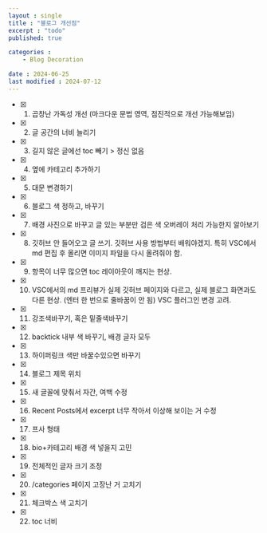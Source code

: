 ```yaml
---
layout : single
title : "블로그 개선점"
excerpt : "todo"
published: true

categories : 
    - Blog Decoration

date : 2024-06-25
last modified : 2024-07-12
---
```


- [x] 1. 곱창난 가독성 개선 (마크다운 문법 영역, 점진적으로 개선 가능해보임)
- [x] 2. 글 공간의 너비 늘리기
- [x] 3. 길지 않은 글에선 toc 빼기 > 정신 없음
- [x] 4. 옆에 카테고리 추가하기
- [x] 5. 대문 변경하기
- [x] 6. 블로그 색 정하고, 바꾸기
- [x] 7. 배경 사진으로 바꾸고 글 있는 부분만 검은 색 오버레이 처리 가능한지 알아보기
- [x] 8. 깃허브 안 들어오고 글 쓰기. 깃허브 사용 방법부터 배워야겠지. 특히 VSC에서 md 편집 후 올리면 이미지 파일을 다시 올려줘야 함.
- [x] 9. 항목이 너무 많으면 toc 레이아웃이 깨지는 현상.
- [x] 10. VSC에서의 md 프리뷰가 실제 깃허브 페이지와 다르고, 실제 블로그 화면과도 다른 현상. (엔터 한 번으로 줄바꿈이 안 됨) VSC 플러그인 변경 고려.
- [x] 11. 강조색바꾸기, 혹은 밑줄색바꾸기
- [x] 12.  backtick 내부 색 바꾸기, 배경 글자 모두
- [x] 13. 하이퍼링크 색만 바꿀수있으면 바꾸기
- [x] 14. 블로그 제목 위치
- [x] 15. 새 글꼴에 맞춰서 자간, 여백 수정
- [x] 16. Recent Posts에서 excerpt 너무 작아서 이상해 보이는 거 수정
- [x] 17. 프사 형태
- [x] 18. bio+카테고리 배경 색 넣을지 고민
- [x] 19. 전체적인 글자 크기 조정
- [x] 20. /categories 페이지 고장난 거 고치기
- [x] 21. 체크박스 색 고치기
- [x] 22. toc 너비